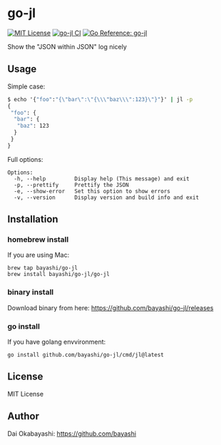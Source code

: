 # go-jl

<a href="https://github.com/bayashi/go-jl/blob/main/LICENSE" title="go-jl License"><img src="https://img.shields.io/badge/LICENSE-MIT-GREEN.png" alt="MIT License"></a>
<a href="https://github.com/bayashi/go-jl/actions" title="go-jl CI"><img src="https://github.com/bayashi/go-jl/workflows/main/badge.svg" alt="go-jl CI"></a>
<a href="https://pkg.go.dev/github.com/bayashi/go-jl" title="Go go-jl package reference"><img src="https://pkg.go.dev/badge/github.com/bayashi/go-jl.svg" alt="Go Reference: go-jl"></a>

Show the "JSON within JSON" log nicely

## Usage

Simple case:

```cmd
$ echo '{"foo":"{\"bar\":\"{\\\"baz\\\":123}\"}"}' | jl -p
{
 "foo": {
  "bar": {
   "baz": 123
  }
 }
}
```

Full options:

```
Options:
  -h, --help         Display help (This message) and exit
  -p, --prettify     Prettify the JSON
  -e, --show-error   Set this option to show errors
  -v, --version      Display version and build info and exit
```

## Installation

### homebrew install

If you are using Mac:

    brew tap bayashi/go-jl
    brew install bayashi/go-jl/go-jl

### binary install

Download binary from here: https://github.com/bayashi/go-jl/releases

### go install

If you have golang envvironment:

    go install github.com/bayashi/go-jl/cmd/jl@latest

## License

MIT License

## Author

Dai Okabayashi: https://github.com/bayashi

